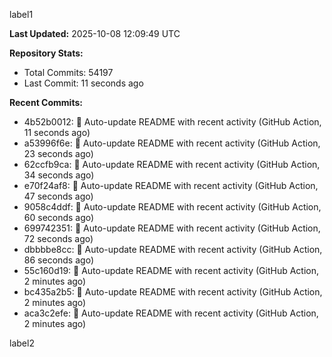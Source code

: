 
label1 
<!-- ACTIVITY_START -->
**Last Updated:** 2025-10-08 12:09:49 UTC

**Repository Stats:**
- Total Commits: 54197
- Last Commit: 11 seconds ago

**Recent Commits:**
- 4b52b0012: 🤖 Auto-update README with recent activity (GitHub Action, 11 seconds ago)
- a53996f6e: 🤖 Auto-update README with recent activity (GitHub Action, 23 seconds ago)
- 62ccfb9ca: 🤖 Auto-update README with recent activity (GitHub Action, 34 seconds ago)
- e70f24af8: 🤖 Auto-update README with recent activity (GitHub Action, 47 seconds ago)
- 9058c4ddf: 🤖 Auto-update README with recent activity (GitHub Action, 60 seconds ago)
- 699742351: 🤖 Auto-update README with recent activity (GitHub Action, 72 seconds ago)
- dbbbbe8cc: 🤖 Auto-update README with recent activity (GitHub Action, 86 seconds ago)
- 55c160d19: 🤖 Auto-update README with recent activity (GitHub Action, 2 minutes ago)
- bc435a2b5: 🤖 Auto-update README with recent activity (GitHub Action, 2 minutes ago)
- aca3c2efe: 🤖 Auto-update README with recent activity (GitHub Action, 2 minutes ago)
<!-- ACTIVITY_END -->

label2
